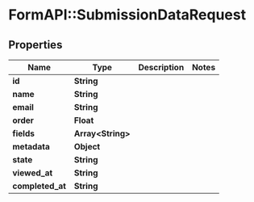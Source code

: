 # FormAPI::SubmissionDataRequest

## Properties
Name | Type | Description | Notes
------------ | ------------- | ------------- | -------------
**id** | **String** |  | 
**name** | **String** |  | 
**email** | **String** |  | 
**order** | **Float** |  | 
**fields** | **Array&lt;String&gt;** |  | 
**metadata** | **Object** |  | 
**state** | **String** |  | 
**viewed_at** | **String** |  | 
**completed_at** | **String** |  | 



